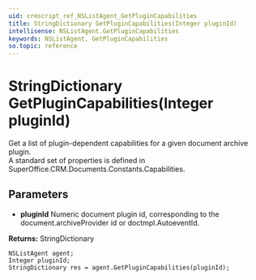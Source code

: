 ```yaml
---
uid: crmscript_ref_NSListAgent_GetPluginCapabilities
title: StringDictionary GetPluginCapabilities(Integer pluginId)
intellisense: NSListAgent.GetPluginCapabilities
keywords: NSListAgent, GetPluginCapabilities
so.topic: reference
---
```


# StringDictionary GetPluginCapabilities(Integer pluginId)

Get a list of plugin-dependent capabilities for a given document archive plugin.<br/>A standard set of properties is defined in SuperOffice.CRM.Documents.Constants.Capabilities.

## Parameters

* **pluginId** Numeric document plugin id, corresponding to the document.archiveProvider id or doctmpl.AutoeventId.

**Returns:** StringDictionary

```crmscript
NSListAgent agent;
Integer pluginId;
StringDictionary res = agent.GetPluginCapabilities(pluginId);
```

